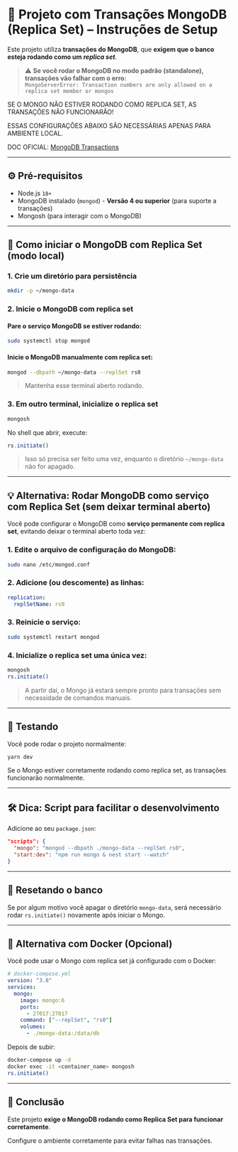 # 🧾 Projeto com Transações MongoDB (Replica Set) – Instruções de Setup

Este projeto utiliza **transações do MongoDB**, que **exigem que o banco esteja rodando como um _replica set_**.

> ⚠️ **Se você rodar o MongoDB no modo padrão (standalone), transações vão falhar com o erro:**  
> `MongoServerError: Transaction numbers are only allowed on a replica set member or mongos`

SE O MONGO NÃO ESTIVER RODANDO COMO REPLICA SET, AS TRANSAÇÕES NÃO FUNCIONARÃO!

ESSAS CONFIGURAÇÕES ABAIXO SÃO NECESSÁRIAS APENAS PARA AMBIENTE LOCAL.

DOC OFICIAL: [MongoDB Transactions](https://www.mongodb.com/docs/manual/core/transactions/)

---

## ⚙️ Pré-requisitos

- Node.js `18+`
- MongoDB instalado (`mongod`) - **Versão 4 ou superior** (para suporte a transações)
- Mongosh (para interagir com o MongoDB)

---

## 🚀 Como iniciar o MongoDB com Replica Set (modo local)

### 1. Crie um diretório para persistência

```bash
mkdir -p ~/mongo-data
```

### 2. Inicie o MongoDB com replica set

#### Pare o serviço MongoDB se estiver rodando:

```bash
sudo systemctl stop mongod
```

#### Inicie o MongoDB manualmente com replica set:

```bash
mongod --dbpath ~/mongo-data --replSet rs0
```

> Mantenha esse terminal aberto rodando.

### 3. Em outro terminal, inicialize o replica set

```bash
mongosh
```

No shell que abrir, execute:

```js
rs.initiate()
```

> Isso só precisa ser feito uma vez, enquanto o diretório `~/mongo-data` não for apagado.

---

## 💡 Alternativa: Rodar MongoDB como serviço com Replica Set (sem deixar terminal aberto)

Você pode configurar o MongoDB como **serviço permanente com replica set**, evitando deixar o terminal aberto toda vez:

### 1. Edite o arquivo de configuração do MongoDB:

```bash
sudo nano /etc/mongod.conf
```

### 2. Adicione (ou descomente) as linhas:

```yaml
replication:
  replSetName: rs0
```

### 3. Reinicie o serviço:

```bash
sudo systemctl restart mongod
```

### 4. Inicialize o replica set uma única vez:

```bash
mongosh
rs.initiate()
```

> A partir daí, o Mongo já estará sempre pronto para transações sem necessidade de comandos manuais.

---

## 🧪 Testando

Você pode rodar o projeto normalmente:

```bash
yarn dev
```

Se o Mongo estiver corretamente rodando como replica set, as transações funcionarão normalmente.

---

## 🛠️ Dica: Script para facilitar o desenvolvimento

Adicione ao seu `package.json`:

```json
"scripts": {
  "mongo": "mongod --dbpath ./mongo-data --replSet rs0",
  "start:dev": "npm run mongo & nest start --watch"
}
```

---

## 🧼 Resetando o banco

Se por algum motivo você apagar o diretório `mongo-data`, será necessário rodar `rs.initiate()` novamente após iniciar o Mongo.

---

## 🐳 Alternativa com Docker (Opcional)

Você pode usar o Mongo com replica set já configurado com o Docker:

```yaml
# docker-compose.yml
version: "3.8"
services:
  mongo:
    image: mongo:6
    ports:
      - 27017:27017
    command: ["--replSet", "rs0"]
    volumes:
      - ./mongo-data:/data/db
```

Depois de subir:

```bash
docker-compose up -d
docker exec -it <container_name> mongosh
rs.initiate()
```

---

## 📌 Conclusão

Este projeto **exige o MongoDB rodando como Replica Set para funcionar corretamente**.

Configure o ambiente corretamente para evitar falhas nas transações.
